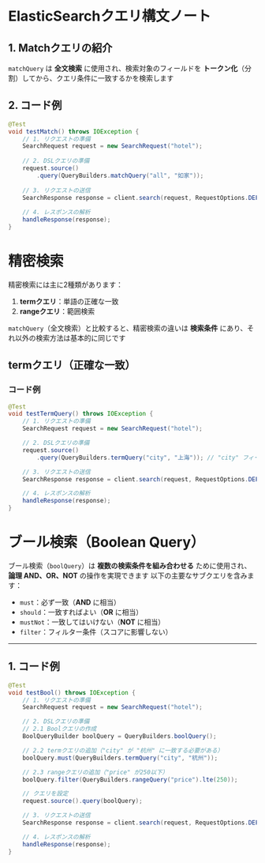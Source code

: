 # ElasticSearchクエリ構文ノート

## 1. Matchクエリの紹介
`matchQuery` は **全文検索** に使用され、検索対象のフィールドを **トークン化**（分割）してから、クエリ条件に一致するかを検索します

## 2. コード例

```java
@Test
void testMatch() throws IOException {
    // 1. リクエストの準備
    SearchRequest request = new SearchRequest("hotel");
    
    // 2. DSLクエリの準備
    request.source()
        .query(QueryBuilders.matchQuery("all", "如家"));
    
    // 3. リクエストの送信
    SearchResponse response = client.search(request, RequestOptions.DEFAULT);
    
    // 4. レスポンスの解析
    handleResponse(response);
}
```
# 精密検索

精密検索には主に2種類があります：

1. **termクエリ**：単語の正確な一致  
2. **rangeクエリ**：範囲検索  

`matchQuery`（全文検索）と比較すると、精密検索の違いは **検索条件** にあり、それ以外の検索方法は基本的に同じです

## termクエリ（正確な一致）

### コード例

```java
@Test
void testTermQuery() throws IOException {
    // 1. リクエストの準備
    SearchRequest request = new SearchRequest("hotel");

    // 2. DSLクエリの準備
    request.source()
        .query(QueryBuilders.termQuery("city", "上海")); // "city" フィールドを正確に一致検索

    // 3. リクエストの送信
    SearchResponse response = client.search(request, RequestOptions.DEFAULT);

    // 4. レスポンスの解析
    handleResponse(response);
}
```
# ブール検索（Boolean Query）

ブール検索（`boolQuery`）は **複数の検索条件を組み合わせる** ために使用され、**論理 AND、OR、NOT** の操作を実現できます
以下の主要なサブクエリを含みます：
- `must`：必ず一致（**AND** に相当）
- `should`：一致すればよい（**OR** に相当）
- `mustNot`：一致してはいけない（**NOT** に相当）
- `filter`：フィルター条件（スコアに影響しない）

---

## 1. コード例

```java
@Test
void testBool() throws IOException {
    // 1. リクエストの準備
    SearchRequest request = new SearchRequest("hotel");

    // 2. DSLクエリの準備
    // 2.1 Boolクエリの作成
    BoolQueryBuilder boolQuery = QueryBuilders.boolQuery();

    // 2.2 termクエリの追加（"city" が "杭州" に一致する必要がある）
    boolQuery.must(QueryBuilders.termQuery("city", "杭州"));

    // 2.3 rangeクエリの追加（"price" が250以下）
    boolQuery.filter(QueryBuilders.rangeQuery("price").lte(250));

    // クエリを設定
    request.source().query(boolQuery);

    // 3. リクエストの送信
    SearchResponse response = client.search(request, RequestOptions.DEFAULT);

    // 4. レスポンスの解析
    handleResponse(response);
}

